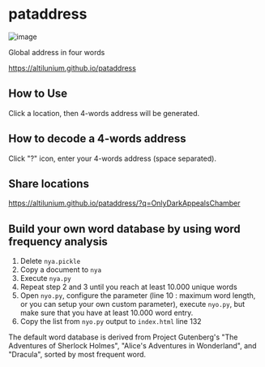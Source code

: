 # pataddress
![image](https://user-images.githubusercontent.com/70379302/191047720-24826764-8b76-45e2-bfb0-2156b5851079.png)

Global address in four words

https://altilunium.github.io/pataddress

## How to Use
Click a location, then 4-words address will be generated. 

## How to decode a 4-words address
Click "?" icon, enter your 4-words address (space separated). 

## Share locations
https://altilunium.github.io/pataddress/?q=OnlyDarkAppealsChamber

## Build your own word database by using word frequency analysis
1. Delete `nya.pickle`
2. Copy a document to `nya`
3. Execute `nya.py`
4. Repeat step 2 and 3 until you reach at least 10.000 unique words
5. Open `nyo.py`, configure the parameter (line 10 : maximum word length, or you can setup your own custom parameter), execute `nyo.py`, but make sure that you have at least 10.000 word entry.
6. Copy the list from `nyo.py` output to `index.html` line 132

The default word database is derived from Project Gutenberg's "The Adventures of Sherlock Holmes", "Alice's Adventures in Wonderland", and "Dracula", sorted by most frequent word.
